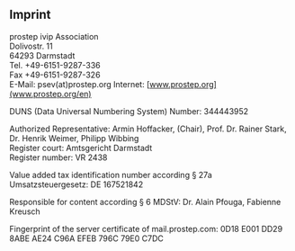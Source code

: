 ## Imprint
prostep ivip Association  
Dolivostr. 11  
64293 Darmstadt  
Tel. +49-6151-9287-336  
Fax +49-6151-9287-326  
E-Mail: psev(at)prostep.org 
Internet: [www.prostep.org](www.prostep.org/en)

DUNS (Data Universal Numbering System) Number: 344443952

Authorized Representative: Armin Hoffacker, (Chair), Prof. Dr. Rainer Stark, Dr. Henrik Weimer, Philipp Wibbing  
Register court: Amtsgericht Darmstadt  
Register number: VR 2438

Value added tax identification number according § 27a Umsatzsteuergesetz: DE 167521842

Responsible for content according § 6 MDStV: Dr. Alain Pfouga, Fabienne Kreusch

Fingerprint of the server certificate of mail.prostep.com: 0D18 E001 DD29 8ABE AE24 C96A EFEB 796C 79E0 C7DC